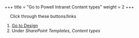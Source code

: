 +++
title = "Go to Powell Intranet Content types"
weight = 2
+++

&emsp; Click through these buttons/links

1. [Go to Design](./to_intranet_design.md)
2. Under *SharePoint Templates*, *Content types*
